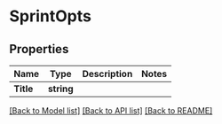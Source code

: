 # SprintOpts

## Properties

Name | Type | Description | Notes
------------ | ------------- | ------------- | -------------
**Title** | **string** |  | 

[[Back to Model list]](../README.md#documentation-for-models) [[Back to API list]](../README.md#documentation-for-api-endpoints) [[Back to README]](../README.md)



